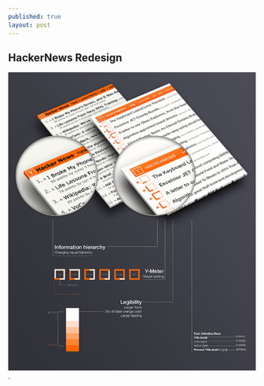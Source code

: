 ```yaml
---
published: true
layout: post
---
```


## HackerNews Redesign
![mockup_720x867.png](/media/mockup_720x867.png)
.
